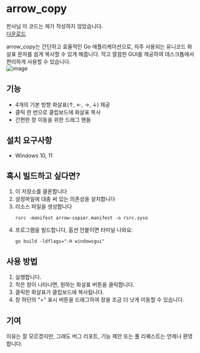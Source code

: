 # arrow_copy
판사님 이 코드는 제가 작성하지 않았습니다.  
[다운로드](https://github.com/jinwoole/arrow_copy/releases/latest/download/arrowcopy_1.0.0.exe)

arrow_copy는 간단하고 효율적인 Go 애플리케이션으로, 자주 사용되는 유니코드 화살표 문자를 쉽게 복사할 수 있게 해줍니다. 작고 깔끔한 GUI를 제공하여 데스크톱에서 편리하게 사용할 수 있습니다.  
![image](https://github.com/user-attachments/assets/ec356a8f-f04c-40c7-80dc-34c18f3de681)

## 기능
- 4개의 기본 방향 화살표(↑, ←, →, ↓) 제공
- 클릭 한 번으로 클립보드에 화살표 복사  
- 간편한 창 이동을 위한 드래그 핸들  

## 설치 요구사항
- Windows 10, 11  

## 혹시 빌드하고 싶다면?

1. 이 저장소를 클론합니다
2. 설정파일에 대충 써 있는 의존성을 설치합니다
3. 리소스 파일을 생성합니다
   ```
   rsrc -manifest arrow-copier.manifest -o rsrc.syso
   ```
4. 프로그램을 빌드합니다, 옵션 안붙이면 터미널 나와요:
   ```
   go build -ldflags="-H windowsgui"
   ```

## 사용 방법
1. 실행합니다.
2. 작은 창이 나타나면, 원하는 화살표 버튼을 클릭합니다.
3. 클릭한 화살표가 클립보드에 복사됩니다.
4. 창 하단의 "=" 표시 버튼을 드래그하여 창을 조금 더 낫게 이동할 수 있습니다.

## 기여
이유는 잘 모르겠지만, 그래도 버그 리포트, 기능 제안 또는 풀 리퀘스트는 언제나 환영합니다.
